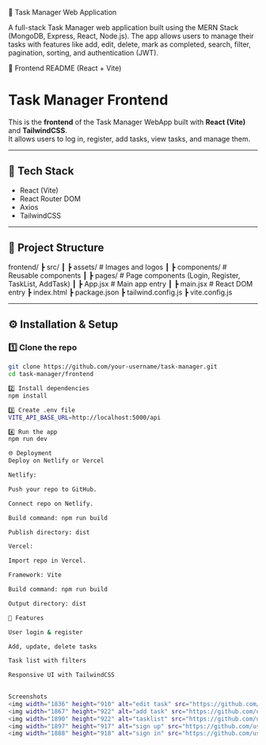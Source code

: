 
📝 Task Manager Web Application

A full-stack Task Manager web application built using the MERN Stack (MongoDB, Express, React, Node.js).
The app allows users to manage their tasks with features like add, edit, delete, mark as completed, search, filter, pagination, sorting, and authentication (JWT).

📌 Frontend README (React + Vite)
# Task Manager Frontend

This is the **frontend** of the Task Manager WebApp built with **React (Vite)** and **TailwindCSS**.  
It allows users to log in, register, add tasks, view tasks, and manage them.

---

## 🚀 Tech Stack
- React (Vite)
- React Router DOM
- Axios
- TailwindCSS

---

## 📂 Project Structure


frontend/
┣ src/
┃ ┣ assets/ # Images and logos
┃ ┣ components/ # Reusable components
┃ ┣ pages/ # Page components (Login, Register, TaskList, AddTask)
┃ ┣ App.jsx # Main app entry
┃ ┣ main.jsx # React DOM entry
┣ index.html
┣ package.json
┣ tailwind.config.js
┣ vite.config.js


---

## ⚙️ Installation & Setup

### 1️⃣ Clone the repo
```bash
git clone https://github.com/your-username/task-manager.git
cd task-manager/frontend

2️⃣ Install dependencies
npm install

3️⃣ Create .env file
VITE_API_BASE_URL=http://localhost:5000/api

4️⃣ Run the app
npm run dev

🌐 Deployment
Deploy on Netlify or Vercel

Netlify:

Push your repo to GitHub.

Connect repo on Netlify.

Build command: npm run build

Publish directory: dist

Vercel:

Import repo in Vercel.

Framework: Vite

Build command: npm run build

Output directory: dist

📝 Features

User login & register

Add, update, delete tasks

Task list with filters

Responsive UI with TailwindCSS
  

Screenshots    
<img width="1836" height="910" alt="edit task" src="https://github.com/user-attachments/assets/c624f62b-226a-41b1-bd29-27c49f01d38c" />
<img width="1867" height="922" alt="add task" src="https://github.com/user-attachments/assets/6293c181-23f7-4f6f-874c-c0ad66c7c08b" />
<img width="1890" height="922" alt="tasklist" src="https://github.com/user-attachments/assets/13c72dde-3e0f-452e-a4ed-944cbfb9845e" />
<img width="1897" height="917" alt="sign up" src="https://github.com/user-attachments/assets/e1ff41cf-028a-42d6-8501-a8265bb48a12" />
<img width="1888" height="918" alt="sign in" src="https://github.com/user-attachments/assets/98374e1a-25a8-42b9-b3a4-771659d6c0a9" />












